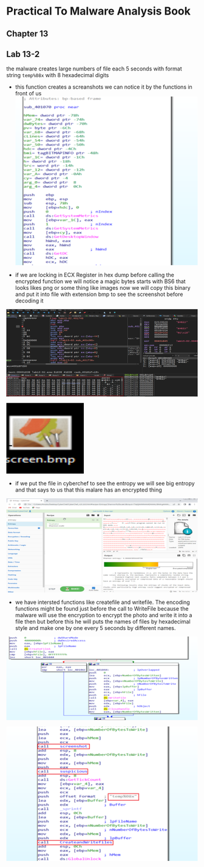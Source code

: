 # Practical To Malware Analysis Book
## Chapter 13
## Lab 13-2

the malware creates large numbers of file each 5 seconds with format string `temp%08x` with 8 hexadecimal digits

- this function creates a screanshots we can notice it by the functions in front of us
![alt text](ida.png)

- if we are locking in ECX Register in hex dump before calling the encrypted function we will notice a magic bytes starts with BS6 that looks likes png or some thing like images now we will copy this binary and put it into file with extension bmp to see the screenshot before decoding it  

![alt text](x32debugger.png)

![alt text](<extracted binary.png>)

- if we put the file in cyberchef to see the entropy we will see big entropy and that says to us that this malare has an encrypted thing

![alt text](cyberchef.png)

- we have intersted functions like createfile and writefile.
The encoding functions might be found just before the call to WriteFile because the malware will use the encryption to encrypt the photo and write it into a file then but before this he will puts the names of files by hexadecimal style and make one by one every 5 seconds by different names.

![alt text](ida2.png)

![alt text](ida3.png)
